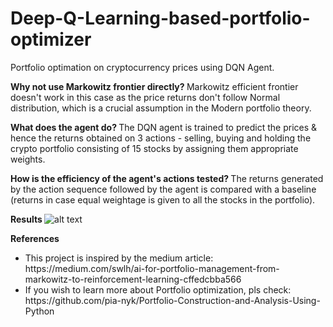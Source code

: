 # Deep-Q-Learning-based-portfolio-optimizer

Portfolio optimation on cryptocurrency prices using DQN Agent. 

<b> Why not use Markowitz frontier directly? </b>
Markowitz efficient frontier doesn't work in this case as the price returns don't follow Normal distribution, which is a crucial assumption in the Modern portfolio theory.

<b> What does the agent do? </b>
The DQN agent is trained to predict the prices & hence the returns obtained on 3 actions - selling, buying and holding the crypto portfolio consisting of 15 stocks by assigning them appropriate weights.

<b> How is the efficiency of the agent's actions tested? </b>
The returns generated by the action sequence followed by the agent is compared with a baseline (returns in case equal weightage is given to all the stocks in the portfolio). 

<b> Results </b>
![alt text](https://github.com/pia-nyk/Deep-Q-Learning-based-portfolio-optimizer/blob/master/reinforcement_learning/results.png)


<b> References </b>
<ul>
<li>This project is inspired by the medium article: https://medium.com/swlh/ai-for-portfolio-management-from-markowitz-to-reinforcement-learning-cffedcbba566</li>
<li>If you wish to learn more about Portfolio optimization, pls check: https://github.com/pia-nyk/Portfolio-Construction-and-Analysis-Using-Python </li>
</ul>
